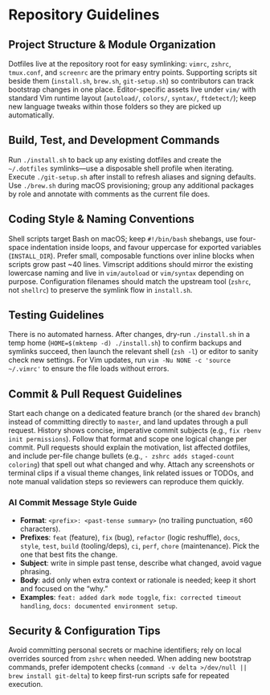 # Repository Guidelines

## Project Structure & Module Organization
Dotfiles live at the repository root for easy symlinking: `vimrc`, `zshrc`, `tmux.conf`, and `screenrc` are the primary entry points. Supporting scripts sit beside them (`install.sh`, `brew.sh`, `git-setup.sh`) so contributors can track bootstrap changes in one place. Editor-specific assets live under `vim/` with standard Vim runtime layout (`autoload/`, `colors/`, `syntax/`, `ftdetect/`); keep new language tweaks within those folders so they are picked up automatically.

## Build, Test, and Development Commands
Run `./install.sh` to back up any existing dotfiles and create the `~/.dotfiles` symlinks—use a disposable shell profile when iterating. Execute `./git-setup.sh` after install to refresh aliases and signing defaults. Use `./brew.sh` during macOS provisioning; group any additional packages by role and annotate with comments as the current file does.

## Coding Style & Naming Conventions
Shell scripts target Bash on macOS; keep `#!/bin/bash` shebangs, use four-space indentation inside loops, and favour uppercase for exported variables (`INSTALL_DIR`). Prefer small, composable functions over inline blocks when scripts grow past ~40 lines. Vimscript additions should mirror the existing lowercase naming and live in `vim/autoload` or `vim/syntax` depending on purpose. Configuration filenames should match the upstream tool (`zshrc`, not `shellrc`) to preserve the symlink flow in `install.sh`.

## Testing Guidelines
There is no automated harness. After changes, dry-run `./install.sh` in a temp home (`HOME=$(mktemp -d) ./install.sh`) to confirm backups and symlinks succeed, then launch the relevant shell (`zsh -l`) or editor to sanity check new settings. For Vim updates, run `vim -Nu NONE -c 'source ~/.vimrc'` to ensure the file loads without errors.

## Commit & Pull Request Guidelines
Start each change on a dedicated feature branch (or the shared `dev` branch) instead of committing directly to `master`, and land updates through a pull request. History shows concise, imperative commit subjects (e.g., `fix rbenv init permissions`). Follow that format and scope one logical change per commit. Pull requests should explain the motivation, list affected dotfiles, and include per-file change bullets (e.g., ``- zshrc adds staged-count coloring``) that spell out what changed and why. Attach any screenshots or terminal clips if a visual theme changes, link related issues or TODOs, and note manual validation steps so reviewers can reproduce them quickly.

### AI Commit Message Style Guide

- **Format**: `<prefix>: <past-tense summary>` (no trailing punctuation, ≤60 characters).
- **Prefixes**: `feat` (feature), `fix` (bug), `refactor` (logic reshuffle), `docs`, `style`, `test`, `build` (tooling/deps), `ci`, `perf`, `chore` (maintenance). Pick the one that best fits the change.
- **Subject**: write in simple past tense, describe what changed, avoid vague phrasing.
- **Body**: add only when extra context or rationale is needed; keep it short and focused on the “why.”
- **Examples**: `feat: added dark mode toggle`, `fix: corrected timeout handling`, `docs: documented environment setup`.

## Security & Configuration Tips
Avoid committing personal secrets or machine identifiers; rely on local overrides sourced from `zshrc` when needed. When adding new bootstrap commands, prefer idempotent checks (`command -v delta >/dev/null || brew install git-delta`) to keep first-run scripts safe for repeated execution.
